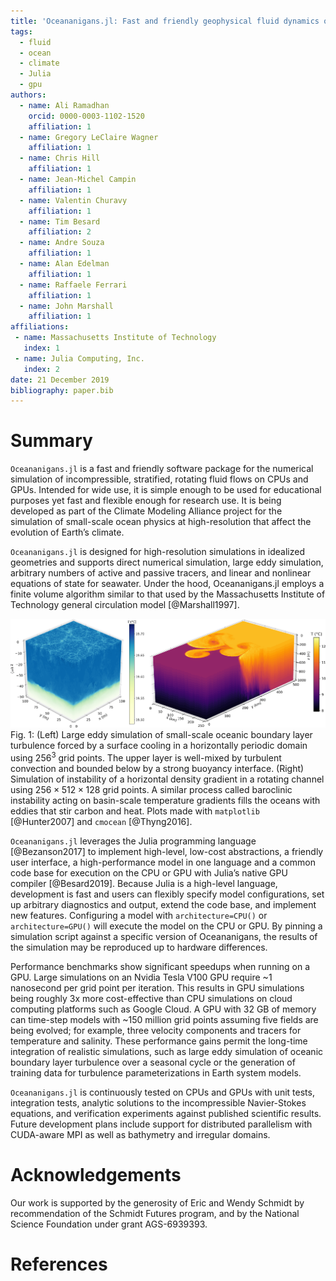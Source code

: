 ```yaml
---
title: 'Oceananigans.jl: Fast and friendly geophysical fluid dynamics on GPUs'
tags:
  - fluid
  - ocean
  - climate
  - Julia
  - gpu
authors:
  - name: Ali Ramadhan
    orcid: 0000-0003-1102-1520
    affiliation: 1
  - name: Gregory LeClaire Wagner
    affiliation: 1
  - name: Chris Hill
    affiliation: 1
  - name: Jean-Michel Campin
    affiliation: 1
  - name: Valentin Churavy
    affiliation: 1
  - name: Tim Besard
    affiliation: 2
  - name: Andre Souza
    affiliation: 1
  - name: Alan Edelman
    affiliation: 1
  - name: Raffaele Ferrari
    affiliation: 1
  - name: John Marshall
    affiliation: 1
affiliations:
 - name: Massachusetts Institute of Technology
   index: 1
 - name: Julia Computing, Inc.
   index: 2
date: 21 December 2019
bibliography: paper.bib
---
```


# Summary

``Oceananigans.jl`` is a fast and friendly software package for the numerical
simulation of incompressible, stratified, rotating fluid flows on CPUs and GPUs.
Intended for wide use, it is simple enough to be used for educational purposes
yet fast and flexible enough for research use. It is being developed as part of
the Climate Modeling Alliance project for the simulation of small-scale ocean
physics at high-resolution that affect the evolution of Earth’s climate.

``Oceananigans.jl`` is designed for high-resolution simulations in idealized
geometries and supports direct numerical simulation, large eddy simulation,
arbitrary numbers of active and passive tracers, and linear and nonlinear
equations of state for seawater. Under the hood, Oceananigans.jl employs a
finite volume algorithm similar to that used by the Massachusetts Institute of
Technology general circulation model [@Marshall1997].

![Fig. 1](free_convection_and_baroclinic_instability.png)
Fig. 1: (Left) Large eddy simulation of small-scale oceanic boundary layer
turbulence forced by a surface cooling in a horizontally periodic domain using
$256^3$ grid points. The upper layer is well-mixed by turbulent convection and
bounded below by a strong buoyancy interface. (Right) Simulation of
instability of a horizontal density gradient in a rotating channel using
$256\times512\times128$ grid points. A similar process called baroclinic
instability acting on basin-scale temperature gradients fills the oceans with
eddies that stir carbon and heat. Plots made with `matplotlib` [@Hunter2007]
and `cmocean` [@Thyng2016].

``Oceananigans.jl`` leverages the Julia programming language [@Bezanson2017] to
implement high-level, low-cost abstractions, a friendly user interface, a
high-performance model in one language and a common code base for execution on
the CPU or GPU with Julia’s native GPU compiler [@Besard2019]. Because Julia is
a high-level language, development is fast and users can flexibly specify
model configurations, set up arbitrary diagnostics and output, extend the code
base, and implement new features. Configuring a model with `architecture=CPU()`
or `architecture=GPU()` will execute the model on the CPU or GPU. By pinning a
simulation script against a specific version of Oceananigans, the results of the
simulation may be reproduced up to hardware differences.

Performance benchmarks show significant speedups when running on a GPU. Large
simulations on an Nvidia Tesla V100 GPU require ~1 nanosecond per grid point per
iteration. This results in GPU simulations being roughly 3x more cost-effective
than CPU simulations on cloud computing platforms such as Google Cloud. A GPU
with 32 GB of memory can time-step models with ~150 million grid points assuming
five fields are being evolved; for example, three velocity components and
tracers for temperature and salinity. These performance gains permit the
long-time integration of realistic simulations, such as large eddy simulation of
oceanic boundary layer turbulence over a seasonal cycle or the generation of
training data for turbulence parameterizations in Earth system models.

``Oceananigans.jl`` is continuously tested on CPUs and GPUs with unit tests,
integration tests, analytic solutions to the incompressible Navier-Stokes
equations, and verification experiments against published scientific results.
Future development plans include support for distributed parallelism with
CUDA-aware MPI as well as bathymetry and irregular domains.

# Acknowledgements

Our work is supported by the generosity of Eric and Wendy Schmidt by
recommendation of the Schmidt Futures program, and by the National Science
Foundation under grant AGS-6939393.

# References
